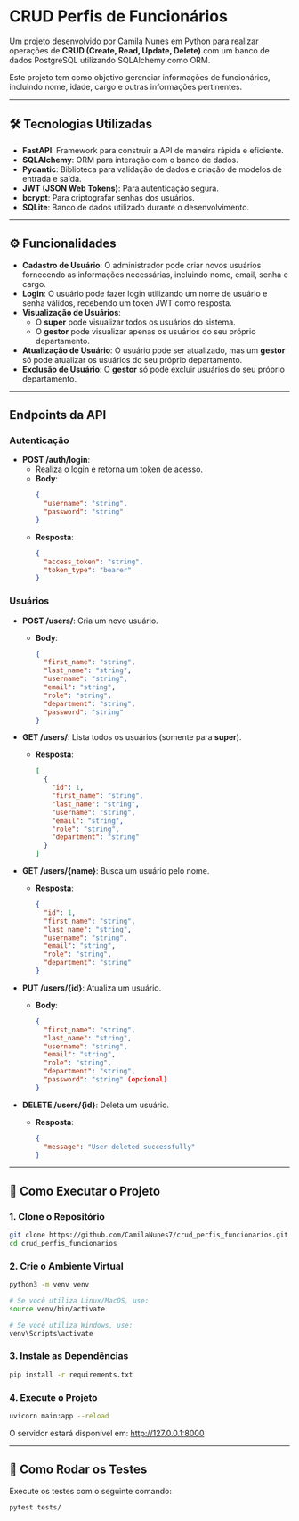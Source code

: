 # CRUD Perfis de Funcionários

Um projeto desenvolvido por Camila Nunes em Python para realizar operações de **CRUD (Create, Read, Update, Delete)** com um banco de dados PostgreSQL utilizando SQLAlchemy como ORM.

Este projeto tem como objetivo gerenciar informações de funcionários, incluindo nome, idade, cargo e outras informações pertinentes.


---


## 🛠 Tecnologias Utilizadas

- **FastAPI**: Framework para construir a API de maneira rápida e eficiente.
- **SQLAlchemy**: ORM para interação com o banco de dados.
- **Pydantic**: Biblioteca para validação de dados e criação de modelos de entrada e saída.
- **JWT (JSON Web Tokens)**: Para autenticação segura.
- **bcrypt**: Para criptografar senhas dos usuários.
- **SQLite**: Banco de dados utilizado durante o desenvolvimento.


---


## ⚙️ Funcionalidades

- **Cadastro de Usuário**: O administrador pode criar novos usuários fornecendo as informações necessárias, incluindo nome, email, senha e cargo.
- **Login**: O usuário pode fazer login utilizando um nome de usuário e senha válidos, recebendo um token JWT como resposta.
- **Visualização de Usuários**:
  - O **super** pode visualizar todos os usuários do sistema.
  - O **gestor** pode visualizar apenas os usuários do seu próprio departamento.
- **Atualização de Usuário**: O usuário pode ser atualizado, mas um **gestor** só pode atualizar os usuários do seu próprio departamento.
- **Exclusão de Usuário**: O **gestor** só pode excluir usuários do seu próprio departamento.


---

## Endpoints da API

### Autenticação

- **POST /auth/login**:
  - Realiza o login e retorna um token de acesso.
  - **Body**:
    ```json
    {
      "username": "string",
      "password": "string"
    }
    ```
  - **Resposta**:
    ```json
    {
      "access_token": "string",
      "token_type": "bearer"
    }
    ```

### Usuários

- **POST /users/**: Cria um novo usuário.
  - **Body**:
    ```json
    {
      "first_name": "string",
      "last_name": "string",
      "username": "string",
      "email": "string",
      "role": "string",
      "department": "string",
      "password": "string"
    }
    ```

- **GET /users/**: Lista todos os usuários (somente para **super**).
  - **Resposta**:
    ```json
    [
      {
        "id": 1,
        "first_name": "string",
        "last_name": "string",
        "username": "string",
        "email": "string",
        "role": "string",
        "department": "string"
      }
    ]
    ```

- **GET /users/{name}**: Busca um usuário pelo nome.
  - **Resposta**:
    ```json
    {
      "id": 1,
      "first_name": "string",
      "last_name": "string",
      "username": "string",
      "email": "string",
      "role": "string",
      "department": "string"
    }
    ```

- **PUT /users/{id}**: Atualiza um usuário.
  - **Body**:
    ```json
    {
      "first_name": "string",
      "last_name": "string",
      "username": "string",
      "email": "string",
      "role": "string",
      "department": "string",
      "password": "string" (opcional)
    }
    ```

- **DELETE /users/{id}**: Deleta um usuário.
  - **Resposta**:
    ```json
    {
      "message": "User deleted successfully"
    }
    ```

---


## 🚀 Como Executar o Projeto

### 1. **Clone o Repositório**
```bash
git clone https://github.com/CamilaNunes7/crud_perfis_funcionarios.git
cd crud_perfis_funcionarios
```


### 2. **Crie o Ambiente Virtual**
```bash
python3 -m venv venv

# Se você utiliza Linux/MacOS, use:
source venv/bin/activate

# Se você utiliza Windows, use:
venv\Scripts\activate
```

### 3. **Instale as Dependências**
```bash
pip install -r requirements.txt
```

### 4. **Execute o Projeto**
```bash
uvicorn main:app --reload
```

O servidor estará disponível em: http://127.0.0.1:8000


---


## 🧪 Como Rodar os Testes
Execute os testes com o seguinte comando:

```bash
pytest tests/
